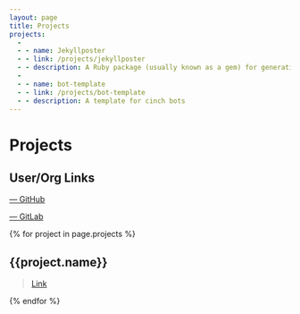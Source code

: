 ```yaml
---
layout: page
title: Projects
projects:
  -
  - - name: Jekyllposter
  - - link: /projects/jekyllposter
  - - description: A Ruby package (usually known as a gem) for generating jekyll posts and pages, as well as drafts.
  -
  - - name: bot-template
  - - link: /projects/bot-template
  - - description: A template for cinch bots
---
```

# Projects

## User/Org Links

<a href="https://github.com/IotaSpencer"><span><i class="fab fa-github-square fa-2x"></i> &mdash; GitHub</span>
</a>

<a href="https://gitlab.com/IotaSpencer">
<span color="orange">
<i class="fab fa-gitlab fa-2x"></i>
</span> &mdash; GitLab
</a>

{% for project in page.projects %}

## {{project.name}}


> [Link]({{project.link}})

{% endfor %}